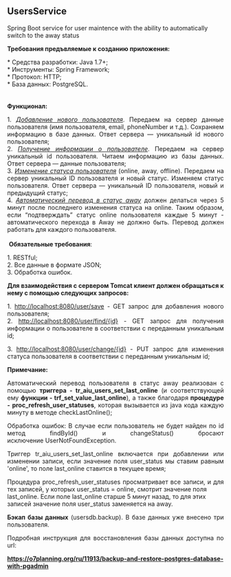 <h2>UsersService</h2>
<p>Spring Boot service for user maintence with the ability to automatically switch to the away status</p>
<p style="text-align: justify;"><strong>Требования предъвляемые к созданию приложения:</strong></p>
<p style="text-align: justify;"><span>* Средства разработки: Java 1.7+;</span><br /><span>* Инструменты: Spring Framework;</span><br /><span>* Протокол: HTTP;</span><br /><span>* База данных: PostgreSQL.</span><br /><br /><br /><strong>Функционал:</strong></p>
<p style="text-align: justify;"><span>1. <span style="text-decoration: underline;"><em>Добавление нового пользователя</em></span>. Передаем на сервер данные пользователя (имя пользователя, email, phoneNumber и т.д.). Сохраняем информацию в базе данных. Ответ сервера &mdash; уникальный id нового пользователя;</span><br /><span>2. <span style="text-decoration: underline;"><em>Получение информации о пользователе</em></span>. Передаем на сервер уникальный id пользователя. Читаем информацию из базы данных. Ответ сервера &mdash; данные пользователя;</span><br /><span>3. <span style="text-decoration: underline;"><em>Изменение статуса пользователя</em></span> (online, away, offline). Передаем на сервер уникальный ID пользователя и новый статус. Изменяем статус пользователя. Ответ сервера &mdash; уникальный ID пользователя, новый и предыдущий статус;</span><br /><span>4. <span style="text-decoration: underline;"><em>Автоматический перевод в статус away</em></span> должен делаться через 5 минут после последнего изменения статуса на online. Таким образом, если &ldquo;подтверждать&rdquo; статус online пользователя каждые 5 минут - автоматического перехода в Away не должно быть. Перевод должен работать для каждого пользователя.</span><br /><br /><span>&nbsp;<strong>Обязательные требования</strong>:</span></p>
<p style="text-align: justify;"><span>1. RESTful;</span><br /><span>2. Все данные в формате JSON;</span><br /><span>3. Обработка ошибок.</span></p>
<p style="text-align: justify;"><strong>Для взаимодействия с сервером Tomcat клиент должен обращаться к нему с помощью следующих запросов:</strong></p>
<p style="text-align: justify;">1.&nbsp;<a href="http://localhost:8080/user/save">http://localhost:8080/user/save</a>&nbsp;- GET запрос для добавления нового пользователя;<br />2.&nbsp;<a href="http://localhost:8080/user/find/{id}">http://localhost:8080/user/find/{id}</a>&nbsp;- GET запрос для получения информации о пользователе в соответствии с переданным уникальным id;</p>
<p style="text-align: justify;">3.&nbsp;<a href="http://localhost:8080/user/change/{id}">http://localhost:8080/user/change/{id}</a>&nbsp;- PUT запрос для изменения статуса пользователя&nbsp;в соответствии с переданным уникальным id;</p>
<p style="text-align: justify;"><strong>Примечание:</strong></p>
<p style="text-align: justify;">Автоматический перевод пользователя в статус away реализован с помощью <strong>триггера - tr_aiu_users_set_last_online</strong> (и соответствующей ему <strong>функции - trf_set_value_last_online</strong>), а также благодаря <strong>процедуре - proc_refresh_user_statuses</strong>, которая вызывается из java кода каждую минуту в методе&nbsp;<span>checkLastOnline();</span></p>
<p style="text-align: justify;"><span>Обработка ошибок: В случае если пользователь не будет найден по id метод&nbsp;</span><span>findById() и&nbsp;</span><span>changeStatus() бросают исключение&nbsp;</span>UserNotFoundException.</p>
<p style="text-align: justify;">Триггер&nbsp;tr_aiu_users_set_last_online включается п<span>ри добавлении или изменении записи, если значение поля </span><span>user_status мы ставим равным 'online', то поле last_online ставится в </span><span>текущее время;</span></p>
<p style="text-align: justify;">Процедура proc_refresh_user_statuses просматривает все записи, и для тех записей, у которых user_status = online, смотрит значение поля <br />last_online. Если поле last_online старше 5 минут назад, то для этих <br />записей значение поля user_status заменяется на away.</p>
<p style="text-align: justify;"><strong>Бэкап базы данных</strong> (usersdb.backup). В базе данных уже внесено три пользователя.</p>
<p style="text-align: justify;">Подробная инструкция для восстановления базы данных доступна по url:</p>
<p style="text-align: justify;"><strong><a href="https://o7planning.org/ru/11913/backup-and-restore-postgres-database-with-pgadmin">https://o7planning.org/ru/11913/backup-and-restore-postgres-database-with-pgadmin</a></strong></p>
<p style="text-align: justify;"></p>
